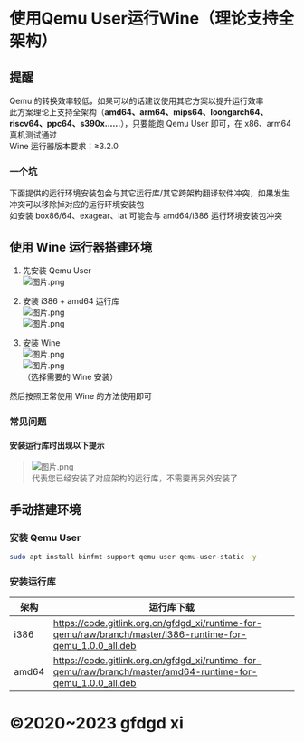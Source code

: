 # 使用Qemu User运行Wine（理论支持全架构）
## 提醒
Qemu 的转换效率较低，如果可以的话建议使用其它方案以提升运行效率  
此方案理论上支持全架构（**amd64、arm64、mips64、loongarch64、riscv64、ppc64、s390x……**），只要能跑 Qemu User 即可，在 x86、arm64 真机测试通过  
Wine 运行器版本要求：≥3.2.0  
### 一个坑
下面提供的运行环境安装包会与其它运行库/其它跨架构翻译软件冲突，如果发生冲突可以移除掉对应的运行环境安装包  
如安装 box86/64、exagear、lat 可能会与 amd64/i386 运行环境安装包冲突  

## 使用 Wine 运行器搭建环境
1. 先安装 Qemu User  
  ![图片.png](https://storage.deepin.org/thread/202304161949507685_图片.png)

2. 安装 i386 + amd64 运行库  
  ![图片.png](https://storage.deepin.org/thread/202304161951332720_图片.png)  
  ![图片.png](https://storage.deepin.org/thread/202304161950523796_图片.png)  

3. 安装 Wine  
  ![图片.png](https://storage.deepin.org/thread/202304161952268343_图片.png)  
  ![图片.png](https://storage.deepin.org/thread/202304161953003245_图片.png)  
  （选择需要的 Wine 安装）

然后按照正常使用 Wine 的方法使用即可

### 常见问题
#### 安装运行库时出现以下提示
> ![图片.png](https://storage.deepin.org/thread/202304162027211739_图片.png)  
代表您已经安装了对应架构的运行库，不需要再另外安装了  

## 手动搭建环境
### 安装 Qemu User
```bash
sudo apt install binfmt-support qemu-user qemu-user-static -y
```
### 安装运行库
| 架构 | 运行库下载 |
|-|-|
| i386 | https://code.gitlink.org.cn/gfdgd_xi/runtime-for-qemu/raw/branch/master/i386-runtime-for-qemu_1.0.0_all.deb |
| amd64 | https://code.gitlink.org.cn/gfdgd_xi/runtime-for-qemu/raw/branch/master/amd64-runtime-for-qemu_1.0.0_all.deb |



# ©2020~2023 gfdgd xi